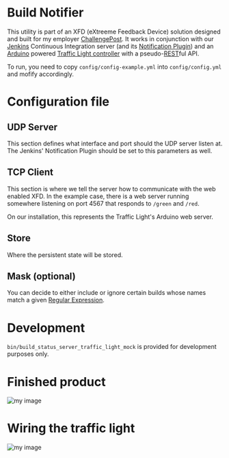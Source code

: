 # Build Notifier

This utility is part of an XFD (eXtreeme Feedback Device) solution designed and
built for my employer [ChallengePost](http://challengepost.com). It works in
conjunction with our [Jenkins](http://jenkins-ci.org) Continuous Integration
server (and its
[Notification Plugin](https://wiki.jenkins-ci.org/display/JENKINS/Notification+Plugin))
and an [Arduino](http://arduino.cc) powered
[Traffic Light controller](https://github.com/jcmuller/TrafficLightController)
with a
pseudo-[REST](http://en.wikipedia.org/wiki/Representational_state_transfer)ful
API.

To run, you need to copy `config/config-example.yml` into `config/config.yml`
and mofify accordingly.

# Configuration file
## UDP Server
This section defines what interface and port should the UDP server listen at.
The Jenkins' Notification Plugin should be set to this parameters as well.

## TCP Client
This section is where we tell the server how to communicate with the web
enabled XFD. In the example case, there is a web server running somewhere
listening on port 4567 that responds to `/green` and `/red`.

On our installation, this represents the Traffic Light's Arduino web server.

## Store
Where the persistent state will be stored.

## Mask (optional)
You can decide to either include or ignore certain builds whose names match a
given [Regular Expression](http://en.wikipedia.org/wiki/Regular_expression).

# Development

`bin/build_status_server_traffic_light_mock` is provided for development
purposes only.

# Finished product
![my image](http://i.imgur.com/aK5rs.jpg)

# Wiring the traffic light
![my image](http://i.imgur.com/gUpWe.jpg)
